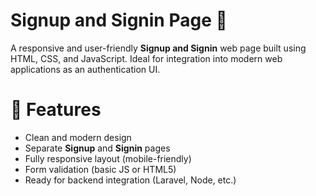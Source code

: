 # Signup and Signin Page 🚀

A responsive and user-friendly **Signup and Signin** web page built using HTML, CSS, and JavaScript. 
Ideal for integration into modern web applications as an authentication UI.

# 🔐 Features

- Clean and modern design
- Separate **Signup** and **Signin** pages
- Fully responsive layout (mobile-friendly)
- Form validation (basic JS or HTML5)
- Ready for backend integration (Laravel, Node, etc.)
